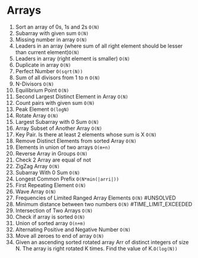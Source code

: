 # Arrays

1. Sort an array of 0s, 1s and 2s `O(N)`
2. Subarray with given sum `O(N)`
3. Missing number in array `O(N)`
4. Leaders in an array (where sum of all right element should be lesser than current element)`O(N)`
5. Leaders in array (right element is smaller) `O(N)`
6. Duplicate in array `O(N)`
7. Perfect Number `O(sqrt(N))`
8. Sum of all divisors from 1 to n `O(N)`
9. N-Divisors `O(N)`
10. Equilibrium Point `O(N)`
11. Second Largest Distinct Element in Array `O(N)`
12. Count pairs with given sum `O(N)`
13. Peak Element `O(logN)`
14. Rotate Array `O(N)`
15. Largest Subarray with 0 Sum `O(N)`
16. Array Subset of Another Array `O(N)`
17. Key Pair. Is there at least 2 elements whose sum is X `O(N)`
18. Remove Distinct Elements from sorted Array `O(N)`
19. Elements in union of two arrays `O(m+n)`
20. Reverse Array in Groups `O(N)`
21. Check 2 Array are equal of not
22. ZigZag Array `O(N)`
23. Subarray With 0 Sum `O(N)`
24. Longest Common Prefix `O(N*min(|arri|))`
25. First Repeating Element `O(N)`
26. Wave Array `O(N)`
27. Frequencies of Limited Ranged Array Elements `O(N)` #UNSOLVED
28. Minimum distance between two numbers `O(N)` #TIME_LIMIT_EXCEEDED
29. Intersection of Two Arrays `O(N)`
30. Check if array is sorted `O(N)`
31. Union of sorted array `O(n+m)`
32. Alternating Positive and Negative Number `O(N)`
33. Move all zeroes to end of array `O(N)`
34. Given an ascending sorted rotated array Arr of distinct integers of size N. The array is right rotated K times. Find the value of K.`O(log(N))`
